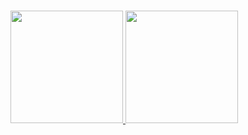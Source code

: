 ###

 <div>
  <a href="https://github.com/dijabraz">
  <img height="180em" src="https://github-readme-stats.vercel.app/api?username=dijabraz&show_icons=true&theme=github_dark&include_all_commits=true&count_private=true"/>
  <img height="180em" src="https://github-readme-stats.vercel.app/api/top-langs/?username=dijabraz&layout=compact&langs_count=16&theme=github_dark"/>
</div>
